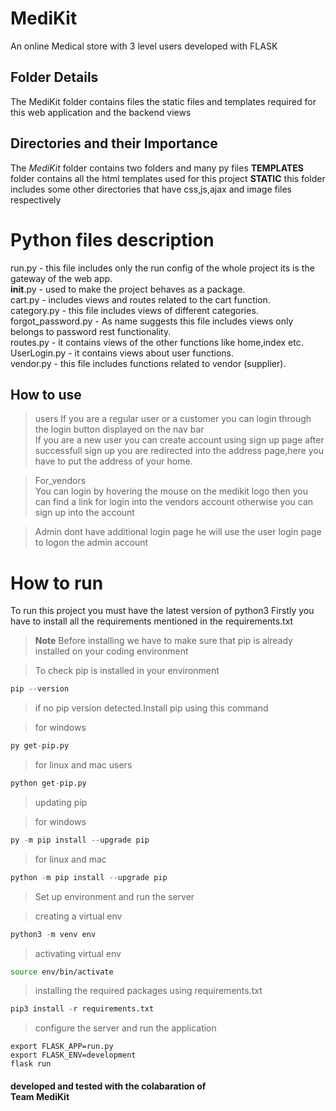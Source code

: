 # MediKit
An online Medical store with 3 level users developed with FLASK

## Folder Details
The MediKit folder contains files the static files and templates required for this web application and the backend views

## Directories and their Importance
The *MediKit* folder contains two folders and many py files 
<b>TEMPLATES</b> folder contains all the html templates used for this project
<b>STATIC</b> this folder includes some other directories that have css,js,ajax and image files respectively

<h1>Python files description</h1>

run.py  - this file includes only the run config of the whole project its is the gateway of the web app.<br>
__init__.py - used to make the project behaves as a package.<br>
cart.py - includes views and routes related to the cart function.<br>
category.py - this file includes views of different categories.<br>
forgot_password.py  - As name suggests this file includes views only belongs to password rest functionality.<br>
routes.py - it contains views of the other functions like home,index etc.<br>
UserLogin.py  - it contains views about user functions.<br>
vendor.py - this file includes functions related to vendor (supplier).<br>

## How to use 
>users
If you are a regular user or a customer you can login through the login button displayed on the nav bar<br>
  If you are a new user you can create account using sign up page after successfull sign up you are redirected into the address page,here you have to put the address of your home.</p>
 
>For_vendors <br>
    You can login by hovering the mouse on the medikit logo then you can find a link for login into the vendors account otherwise you can sign up into the account

>Admin dont have additional login page he will use the user login page to logon the admin account


<h1>How to run</h1>
 To run this project you must have the latest version of python3
Firstly you have to install all the requirements mentioned in the requirements.txt<br>

>**Note** Before installing we have to make sure that pip is already installed on your coding environment<br>

>To check pip is installed in your environment

```py 
pip --version 
```

>if no pip version detected.Install pip using this command


>for windows

```py
py get-pip.py
```

>for linux and mac users

```py
python get-pip.py
```

>updating pip 

>for windows
```py
py -m pip install --upgrade pip
```

>for linux and mac
```py
python -m pip install --upgrade pip
```

>Set up environment and run the server

>creating a virtual env
```py
python3 -m venv env
```

>activating virtual env
```bash
source env/bin/activate
```
>installing the required packages using requirements.txt
```py
pip3 install -r requirements.txt
```
>configure the server and run the application

```shell
export FLASK_APP=run.py
export FLASK_ENV=development
flask run
```

<h4>developed and tested with the colabaration of
<br>Team MediKit</h4>




